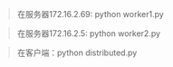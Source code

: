 
> 在服务器172.16.2.69: python worker1.py

> 在服务器172.16.2.5: python worker2.py

> 在客户端：python distributed.py
